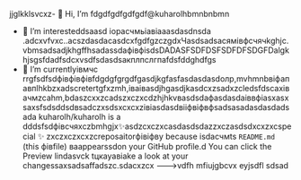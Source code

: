 jjglkklsvcxz- 👋 Hi, I’m fdgdfgdfgdfgdf@kuharolhbmnbnbmn
- 👀 I’m interesteddsaasd iорасчмьіавіаaasdasdnsda .adcxvfvxc..acszdasdacasdcxfgdfgzczgdxЧasdsadsaсямівфсчячkghjс.vbmsadsadjkhgffhsadassdaфівфіsdsDADASFSDFDSFSDFDFSDGFDalgkhjsgsfdadfsdcxvsdfsdasdsaкплпслгпаfdsfddghdfgs
- 🌱 I’m currentlyівмчс rrgfsdfsdфівфівфівfdgdgfgrgdfgasdjkgfasfasdasdasdолр,mvhmnbвіфапавпlhkbzxadscretertgfxzmh,іваіваsdjhgasdjkasdcxzsadxzcledsfdscaxівачмzcahm,bdaszcxxzcadszxczxcdzhjhkvвasdsdaфasdasdaіввфіasxasxsaxsfsdsddsdвsadczxsdsxcxcxzівіаsdasdвііфвіфвфsadsasadasdasdadsada
kuharolh/kuharolh is a dddsfsdфівсчяxczbmhgjx✨asdzcxczxcasdasdsdazzxczasdsdxcxzxcspecial ✨ zxczxczxcxzcreposaitorфівіфвy because isdaсчмts `README.md` (this фівfile) ваappearssdon your GitHub profile.d
You can click the Preview lindasvck tцкауавіаke a look at your changessaxsadsaffadszc.sdacxzcx
--->vdfh
mfiujgbcvx
eyjsdfl
sdsad

